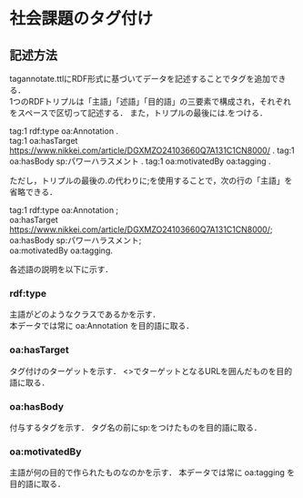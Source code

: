 # 社会課題のタグ付け

## 記述方法
tagannotate.ttlにRDF形式に基づいてデータを記述することでタグを追加できる．  
1つのRDFトリプルは「主語」「述語」「目的語」の三要素で構成され，それぞれをスペースで区切って記述する．
また，トリプルの最後には.をつける．
  
tag:1 rdf:type oa:Annotation .  
tag:1 oa:hasTarget <https://www.nikkei.com/article/DGXMZO24103660Q7A131C1CN8000/> .
tag:1 oa:hasBody sp:パワーハラスメント .
tag:1 oa:motivatedBy oa:tagging .
  
ただし，トリプルの最後の.の代わりに;を使用することで，次の行の「主語」を省略できる．
  
tag:1 rdf:type oa:Annotation ;  
  oa:hasTarget <https://www.nikkei.com/article/DGXMZO24103660Q7A131C1CN8000/>;  
  oa:hasBody sp:パワーハラスメント;  
  oa:motivatedBy oa:tagging.  
  
各述語の説明を以下に示す．

### rdf:type
主語がどのようなクラスであるかを示す．  
本データでは常に oa:Annotation を目的語に取る．

### oa:hasTarget
タグ付けのターゲットを示す．
<>でターゲットとなるURLを囲んだものを目的語に取る．

### oa:hasBody
付与するタグを示す．
タグ名の前にsp:をつけたものを目的語に取る．

### oa:motivatedBy
主語が何の目的で作られたものなのかを示す．
本データでは常に oa:tagging を目的語に取る．

